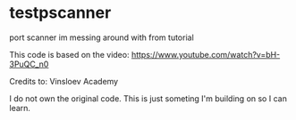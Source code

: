 # testpscanner
port scanner im messing around with from tutorial

This code is based on the video: https://www.youtube.com/watch?v=bH-3PuQC_n0

Credits to: Vinsloev Academy

I do not own the original code. This is just someting I'm building on so I can learn.
